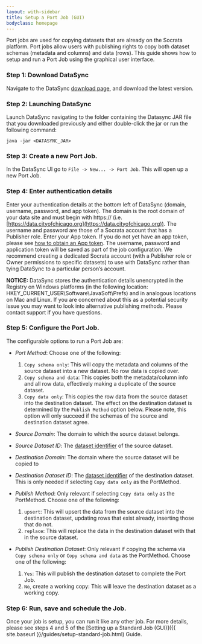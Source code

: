```yaml
---
layout: with-sidebar
title: Setup a Port Job (GUI)
bodyclass: homepage
---
```


Port jobs are used for copying datasets that are already on the Socrata platform. Port jobs allow users with publishing rights to copy both dataset schemas (metadata and columns) and data (rows). This guide shows how to setup and run a Port Job using the graphical user interface.

### Step 1: Download DataSync
Navigate to the DataSync [download page](https://github.com/socrata/datasync/releases), and download the latest version.

### Step 2: Launching DataSync
Launch DataSync navigating to the folder containing the Datasync JAR file that you downloaded previously and either double-click the jar or run the following command:

    java -jar <DATASYNC_JAR>


### Step 3: Create a new Port Job.

In the DataSync UI go to `File -> New... -> Port Job`. This will open up a new Port Job.

### Step 4: Enter authentication details
Enter your authentication details at the bottom left of DataSync (domain, username, password, and app token). The domain is the root domain of your data site and must begin with https:// (i.e. [https://data.cityofchicago.org](https://data.cityofchicago.org)). The username and password are those of a Socrata account that has a Publisher role. Enter your App token.  If you do not yet have an app token, please see [how to obtain an App token](http://dev.socrata.com/docs/app-tokens.html). The username, password and application token will be saved as part of the job configuration.  We recommend creating a dedicated Socrata account (with a Publisher role or Owner permissions to specific datasets) to use with DataSync rather than tying DataSync to a particular person’s account.

**NOTICE:** DataSync stores the authentication details unencrypted in the Registry on Windows platforms (in the following location: HKEY_CURRENT_USER\Software\JavaSoft\Prefs) and in analogous locations on Mac and Linux. If you are concerned about this as a potential security issue you may want to look into alternative publishing methods. Please contact support if you have questions.

### Step 5:  Configure the Port Job.

The configurable options to run a Port Job are:

- *Port Method*:  Choose one of the following:
  1. `Copy schema only`:  This will copy the metadata and columns of the source dataset into a new dataset.  No row data is copied over.
  2. `Copy schema and data`:  This copies both the metadata/column info and all row data, effectively making a duplicate of the source dataset.
  3. `Copy data only`:  This copies the row data from the source dataset into the destination dataset.  The effect on the destination dataset is determined by the `Publish Method` option below.  Please note, this option will only succeed if the schemas of the source and destination dataset agree.

- *Source Domain*:  The domain to which the source dataset belongs.

- *Source Dataset ID*:  The [dataset identifier](http://socrata.github.io/datasync/resources/fac-common-problems.html#what-is-the-id-of-my-dataset) of the source dataset.

- *Destination Domain*:  The domain where the source dataset will be copied to

- *Destination Dataset ID*:  The [dataset identifier](http://socrata.github.io/datasync/resources/fac-common-problems.html#what-is-the-id-of-my-dataset) of the destination dataset. This is only needed if selecting `Copy data only` as the PortMethod.

- *Publish Method*:  Only relevant if selecting `Copy data only` as the PortMethod. Choose one of the following:
  1. `upsert`:  This will upsert the data from the source dataset into the destination dataset, updating rows that exist already, inserting those that do not.
  2. `replace`: This will replace the data in the destination dataset with that in the source dataset.

- *Publish Destination Dataset*:  Only relevant if copying the schema via `Copy schema only` or `Copy schema and data` as the PortMethod. Choose one of the following:
  1. `Yes`:  This will publish the destination dataset to complete the Port Job.
  2. `No`, create a working copy: This will leave the destination dataset as a working copy.


### Step 6:  Run, save and schedule the Job.
Once your job is setup, you can run it like any other job.  For more details, please see steps 4 and 5 of the [Setting up a Standard Job (GUI)]({{ site.baseurl }}/guides/setup-standard-job.html) Guide.
